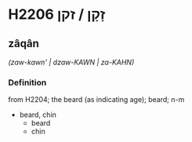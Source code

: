 # H2206 זָקָן / זקן

## zâqân

_(zaw-kawn' | dzaw-KAWN | za-KAHN)_

### Definition

from H2204; the beard (as indicating age); beard; n-m

- beard, chin
  - beard
  - chin
